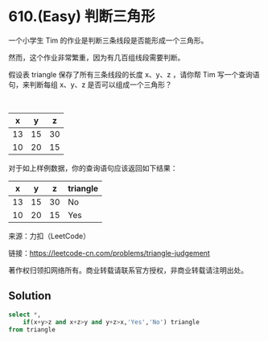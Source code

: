 # 610.(Easy) 判断三角形

一个小学生 Tim 的作业是判断三条线段是否能形成一个三角形。

然而，这个作业非常繁重，因为有几百组线段需要判断。

假设表 triangle 保存了所有三条线段的长度 x、y、z ，请你帮 Tim 写一个查询语句，来判断每组 x、y、z 是否可以组成一个三角形？

 

| x  | y  | z  |
|----|----|----|
| 13 | 15 | 30 |
| 10 | 20 | 15 |
对于如上样例数据，你的查询语句应该返回如下结果：

| x  | y  | z  | triangle |
|----|----|----|----------|
| 13 | 15 | 30 | No       |
| 10 | 20 | 15 | Yes      |



来源：力扣（LeetCode）

链接：https://leetcode-cn.com/problems/triangle-judgement 

著作权归领扣网络所有。商业转载请联系官方授权，非商业转载请注明出处。



## Solution 

```sql
select *,
    if(x+y>z and x+z>y and y+z>x,'Yes','No') triangle
from triangle
```
    